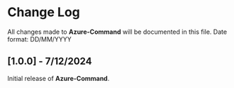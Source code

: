 # Change Log
All changes made to **Azure-Command** will be documented in this file.
Date format: DD/MM/YYYY

## [1.0.0] - 7/12/2024
Initial release of **Azure-Command**.
